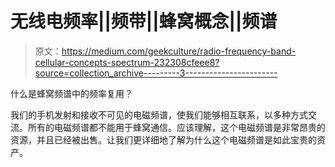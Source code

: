 # 无线电频率||频带||蜂窝概念||频谱

> 原文：<https://medium.com/geekculture/radio-frequency-band-cellular-concepts-spectrum-232308cfeee8?source=collection_archive---------3----------------------->

什么是蜂窝频谱中的频率复用？

我们的手机发射和接收不可见的电磁频谱，使我们能够相互联系，以多种方式交流。所有的电磁频谱都不能用于蜂窝通信。应该理解，这个电磁频谱是非常昂贵的资源，并且已经被出售。让我们更详细地了解为什么这个电磁频谱是如此宝贵的资产。